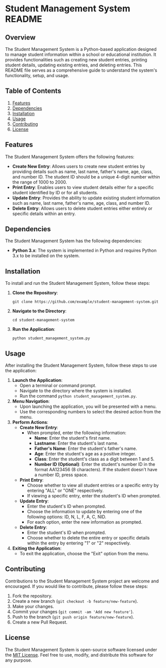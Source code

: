# Student Management System README

## Overview
The Student Management System is a Python-based application designed to manage student information within a school or educational institution. It provides functionalities such as creating new student entries, printing student details, updating existing entries, and deleting entries. This README file serves as a comprehensive guide to understand the system's functionality, setup, and usage.

## Table of Contents
1. [Features](#features)
2. [Dependencies](#dependencies)
3. [Installation](#installation)
4. [Usage](#usage)
5. [Contributing](#contributing)
6. [License](#license)

## Features
The Student Management System offers the following features:

- **Create New Entry**: Allows users to create new student entries by providing details such as name, last name, father's name, age, class, and number ID. The student ID should be a unique 4-digit number within the range of 1000 to 2000.
- **Print Entry**: Enables users to view student details either for a specific student identified by ID or for all students.
- **Update Entry**: Provides the ability to update existing student information such as name, last name, father's name, age, class, and number ID.
- **Delete Entry**: Allows users to delete student entries either entirely or specific details within an entry.

## Dependencies
The Student Management System has the following dependencies:

- **Python 3.x**: The system is implemented in Python and requires Python 3.x to be installed on the system.

## Installation
To install and run the Student Management System, follow these steps:

1. **Clone the Repository**: 
    ```
    git clone https://github.com/example/student-management-system.git
    ```
2. **Navigate to the Directory**:
    ```
    cd student-management-system
    ```
3. **Run the Application**:
    ```
    python student_management_system.py
    ```

## Usage
After installing the Student Management System, follow these steps to use the application:

1. **Launch the Application**:
    - Open a terminal or command prompt.
    - Navigate to the directory where the system is installed.
    - Run the command `python student_management_system.py`.
2. **Menu Navigation**:
    - Upon launching the application, you will be presented with a menu.
    - Use the corresponding numbers to select the desired action from the menu.
3. **Perform Actions**:
    - **Create New Entry**:
        - When prompted, enter the following information:
            - **Name**: Enter the student's first name.
            - **Lastname**: Enter the student's last name.
            - **Father's Name**: Enter the student's father's name.
            - **Age**: Enter the student's age as a positive integer.
            - **Class**: Enter the student's class as a digit between 1 and 5.
            - **Number ID (Optional)**: Enter the student's number ID in the format AA123456 (8 characters). If the student doesn't have a number ID, press space.
    - **Print Entry**:
        - Choose whether to view all student entries or a specific entry by entering "ALL" or "ONE" respectively.
        - If viewing a specific entry, enter the student's ID when prompted.
    - **Update Entry**:
        - Enter the student's ID when prompted.
        - Choose the information to update by entering one of the following options: ID, N, L, F, A, C, NID.
        - For each option, enter the new information as prompted.
    - **Delete Entry**:
        - Enter the student's ID when prompted.
        - Choose whether to delete the entire entry or specific details within the entry by entering "1" or "2" respectively.
4. **Exiting the Application**:
    - To exit the application, choose the "Exit" option from the menu.

## Contributing
Contributions to the Student Management System project are welcome and encouraged. If you would like to contribute, please follow these steps:

1. Fork the repository.
2. Create a new branch (`git checkout -b feature/new-feature`).
3. Make your changes.
4. Commit your changes (`git commit -am 'Add new feature'`).
5. Push to the branch (`git push origin feature/new-feature`).
6. Create a new Pull Request.

## License
The Student Management System is open-source software licensed under the [MIT License](LICENSE.md). Feel free to use, modify, and distribute this software for any purpose.
